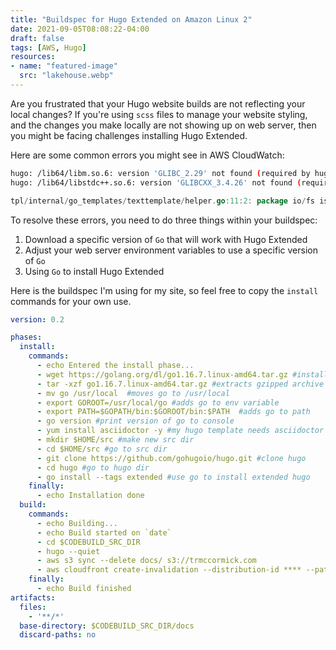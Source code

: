 ```yaml
---
title: "Buildspec for Hugo Extended on Amazon Linux 2"
date: 2021-09-05T08:08:22-04:00
draft: false
tags: [AWS, Hugo]
resources:
- name: "featured-image"
  src: "lakehouse.webp"
---
```


Are you frustrated that your Hugo website builds are not reflecting your local changes? If you're using `scss` files to manage your website styling, and the changes you make locally are not showing up on web server, then you might be facing challenges installing Hugo Extended.

Here are some common errors you might see in AWS CloudWatch:

```bash 
hugo: /lib64/libm.so.6: version 'GLIBC_2.29' not found (required by hugo)
hugo: /lib64/libstdc++.so.6: version 'GLIBCXX_3.4.26' not found (required by hugo)
```
```go
tpl/internal/go_templates/texttemplate/helper.go:11:2: package io/fs is not in GOROOT (/root/.goenv/versions/1.14.12/src/io/fs)
```

To resolve these errors, you need to do three things within your buildspec:
1. Download a specific version of `Go` that will work with Hugo Extended
2. Adjust your web server environment variables to use a specific version of `Go`
3. Using `Go` to install Hugo Extended

Here is the buildspec I'm using for my site, so feel free to copy the `install` commands for your own use.
```yaml
version: 0.2

phases:
  install:
    commands:
      - echo Entered the install phase...
      - wget https://golang.org/dl/go1.16.7.linux-amd64.tar.gz #installs Go 1.16.7
      - tar -xzf go1.16.7.linux-amd64.tar.gz #extracts gzipped archive file
      - mv go /usr/local  #moves go to /usr/local
      - export GOROOT=/usr/local/go #adds go to env variable
      - export PATH=$GOPATH/bin:$GOROOT/bin:$PATH  #adds go to path
      - go version #print version of go to console
      - yum install asciidoctor -y #my hugo template needs asciidoctor
      - mkdir $HOME/src #make new src dir
      - cd $HOME/src #go to src dir
      - git clone https://github.com/gohugoio/hugo.git #clone hugo
      - cd hugo #go to hugo dir
      - go install --tags extended #use go to install extended hugo
    finally:
      - echo Installation done
  build:
    commands:
      - echo Building...
      - echo Build started on `date`
      - cd $CODEBUILD_SRC_DIR
      - hugo --quiet
      - aws s3 sync --delete docs/ s3://trmccormick.com
      - aws cloudfront create-invalidation --distribution-id **** --paths '/*'
    finally:
      - echo Build finished
artifacts:
  files:
    - '**/*'
  base-directory: $CODEBUILD_SRC_DIR/docs
  discard-paths: no
  ```